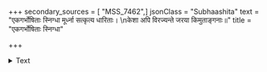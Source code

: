 +++
secondary_sources = [ "MSS_7462",]
jsonClass = "Subhaashita"
text = "एकगर्भोषिताः स्निग्धा मूर्ध्ना सत्कृत्य धारिताः।  \nकेशा अपि विरज्यन्ते जरया किमुताङ्गनाः॥"
title = "एकगर्भोषिताः स्निग्धा"

+++

<details><summary>Text</summary>

एकगर्भोषिताः स्निग्धा मूर्ध्ना सत्कृत्य धारिताः।  
केशा अपि विरज्यन्ते जरया किमुताङ्गनाः॥
</details>
